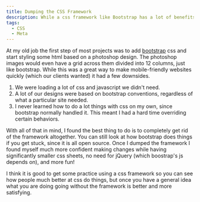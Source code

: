 ```yaml
---
title: Dumping the CSS Framework
description: While a css framework like Bootstrap has a lot of benefits for getting started, in the long run you are better off just getting the css you actually use.
tags:
  - CSS
  - Meta
---
```


At my old job the first step of most projects was to add [bootstrap](http://getbootstrap.com) css and start styling some html based on a photoshop design. The photoshop images would even have a grid across them divided into 12 columns, just like bootstrap. While this was a great way to make mobile-friendly websites quickly (which our clients wanted) it had a few downsides.

1. We were loading a lot of css and javascript we didn't need.
2. A lot of our designs were based on bootstrap conventions, regardless of what a particular site needed.
3. I never learned how to do a lot things with css on my own, since bootstrap normally handled it. This meant I had a hard time overriding certain behaviors.

With all of that in mind, I found the best thing to do is to completely get rid of the framework altogether. You can still look at how bootstrap does things if you get stuck, since it is all open source. Once I dumped the framework I found myself much more confident making changes while having significantly smaller css sheets, no need for jQuery (which boostrap's js depends on), and more fun!

I think it is good to get some practice using a css framework so you can see how people much better at css do things, but once you have a general idea what you are doing going without the framework is better and more satisfying.
